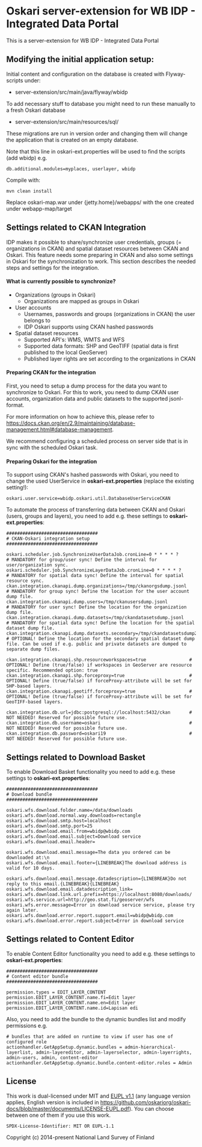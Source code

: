 # Oskari server-extension for WB IDP - Integrated Data Portal

This is a server-extension for WB IDP - Integrated Data Portal

## Modifying the initial application setup:
 
Initial content and configuration on the database is created with Flyway-scripts under:
 - server-extension/src/main/java/flyway/wbidp
 
To add necessary stuff to database you might need to run these manually to a fresh Oskari database
 - server-extension/src/main/resources/sql/

These migrations are run in version order and changing them will change the application that is created on an empty database.

Note that this line in oskari-ext.properties will be used to find the scripts (add wbidp) e.g.

    db.additional.modules=myplaces, userlayer, wbidp

Compile with:

    mvn clean install
    
Replace oskari-map.war under {jetty.home}/webapps/ with the one created under webapp-map/target 

## Settings related to CKAN Integration

IDP makes it possible to share/synchronize user credentials, groups (= organizations in CKAN) and spatial dataset resources between CKAN and Oskari.
This feature needs some preparing in CKAN and also some settings in Oskari for the synchronization to work. This section describes the needed steps and settings for the integration.

#### What is currently possible to synchronize?

 * Organizations (groups in Oskari)
    * Organizations are mapped as groups in Oskari
 * User accounts
    * Usernames, passwords and groups (organizations in CKAN) the user belongs to
    * IDP Oskari supports using CKAN hashed passwords
 * Spatial dataset resources
   * Supported API's: WMS, WMTS and WFS
   * Supported data formats: SHP and GeoTIFF (spatial data is first published to the local GeoServer)
   * Published layer rights are set according to the organizations in CKAN

#### Preparing CKAN for the integration

First, you need to setup a dump process for the data you want to synchronize to Oskari. For this to work, you need to dump CKAN user accounts, organization data and public datasets to the supported jsonl-format.

For more information on how to achieve this, please refer to https://docs.ckan.org/en/2.9/maintaining/database-management.html#database-management.

We recommend configuring a scheduled process on server side that is in sync with the scheduled Oskari task.

#### Preparing Oskari for the integration

To support using CKAN's hashed passwords with Oskari, you need to change the used UserService in **oskari-ext.properties** (replace the existing setting!):

    oskari.user.service=wbidp.oskari.util.DatabaseUserServiceCKAN

To automate the process of transferring data between CKAN and Oskari (users, groups and layers), you need to add e.g. these settings to **oskari-ext.properties**:

    ##################################
    # CKAN-Oskari integration setup
    ##################################
    
    oskari.scheduler.job.SynchronizeUserDataJob.cronLine=0 * * * * ?               # MANDATORY for group/user sync! Define the interval for user/organization sync.
    oskari.scheduler.job.SynchronizeLayerDataJob.cronLine=0 * * * * ?              # MANDATORY for spatial data sync! Define the interval for spatial resource sync.
    ckan.integration.ckanapi.dump.organizations=/tmp/ckanorgsdump.jsonl            # MANDATORY for group sync! Define the location for the user account dump file.
    ckan.integration.ckanapi.dump.users=/tmp/ckanusersdump.jsonl                   # MANDATORY for user sync! Define the location for the organization dump file.
    ckan.integration.ckanapi.dump.datasets=/tmp/ckandatasetsdump.jsonl             # MANDATORY for spatial data sync! Define the location for the spatial dataset dump file.
    ckan.integration.ckanapi.dump.datasets.secondary=/tmp/ckandatasetsdump2.jsonl  # OPTIONAL! Define the location for the secondary spatial dataset dump file. Can be used if e.g. public and private datasets are dumped to separate dump files.
    
    ckan.integration.ckanapi.shp.resourceworkspaces=true                # OPTIONAL! Define (true/false) if workspaces in GeoServer are resource specific. Recommended option: true
    ckan.integration.ckanapi.shp.forceproxy=true                        # OPTIONAL! Define (true/false) if forceProxy-attribute will be set for SHP-based layers.
    ckan.integration.ckanapi.geotiff.forceproxy=true                    # OPTIONAL! Define (true/false) if forceProxy-attribute will be set for GeoTIFF-based layers.
    
    ckan.integration.db.url=jdbc:postgresql://localhost:5432/ckan       # NOT NEEDED! Reserved for possible future use.
    ckan.integration.db.username=oskari                                 # NOT NEEDED! Reserved for possible future use.
    ckan.integration.db.password=oskari19                               # NOT NEEDED! Reserved for possible future use.

## Settings related to Download Basket

To enable Download Basket functionality you need to add e.g. these settings to **oskari-ext.properties**:

    ##################################
    # Download bundle
    ##################################
    
    oskari.wfs.download.folder.name=/data/downloads
    oskari.wfs.download.normal.way.downloads=rectangle
    oskari.wfs.download.smtp.host=localhost
    oskari.wfs.download.smtp.port=25
    oskari.wfs.download.email.from=wbidp@wbidp.com
    oskari.wfs.download.email.subject=Download service
    oskari.wfs.download.email.header=
    
    oskari.wfs.download.email.message=The data you ordered can be downloaded at:\n
    oskari.wfs.download.email.footer={LINEBREAK}The download address is valid for 10 days.
    
    oskari.wfs.download.email.message.datadescription={LINEBREAK}Do not reply to this email.{LINEBREAK}{LINEBREAK}
    oskari.wfs.download.email.datadescription_link=
    oskari.wfs.download.link.url.prefix=https://localhost:8080/downloads/
    oskari.wfs.service.url=http://geo.stat.fi/geoserver/wfs
    oskari.wfs.error.message=Error in download service service, please try again later.
    oskari.wfs.download.error.report.support.email=wbidp@wbidp.com
    oskari.wfs.download.error.report.subject=Error in download service

## Settings related to Content Editor

To enable Content Editor functionality you need to add e.g. these settings to **oskari-ext.properties**:

    ##################################
    # Content editor bundle
    ##################################

    permission.types = EDIT_LAYER_CONTENT
    permission.EDIT_LAYER_CONTENT.name.fi=Edit layer
    permission.EDIT_LAYER_CONTENT.name.en=Edit layer
    permission.EDIT_LAYER_CONTENT.name.id=Lapisan edi

Also, you need to add the bundle to the dynamic bundles list and modify permissions e.g.

    # bundles that are added on runtime to view if user has one of configured role
    actionhandler.GetAppSetup.dynamic.bundles = admin-hierarchical-layerlist, admin-layereditor, admin-layerselector, admin-layerrights, admin-users, admin, content-editor
    actionhandler.GetAppSetup.dynamic.bundle.content-editor.roles = Admin

## License

This work is dual-licensed under MIT and [EUPL v1.1](https://joinup.ec.europa.eu/software/page/eupl/licence-eupl)
(any language version applies, English version is included in https://github.com/oskariorg/oskari-docs/blob/master/documents/LICENSE-EUPL.pdf).
You can choose between one of them if you use this work.

`SPDX-License-Identifier: MIT OR EUPL-1.1`

Copyright (c) 2014-present National Land Survey of Finland
